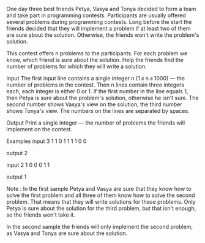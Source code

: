One day three best friends Petya, Vasya and Tonya decided to form a team and take part in programming contests. Participants are usually offered several problems during programming contests. Long before the start the friends decided that they will implement a problem if at least two of them are sure about the solution. Otherwise, the friends won't write the problem's solution.

This contest offers n problems to the participants. For each problem we know, which friend is sure about the solution. Help the friends find the number of problems for which they will write a solution.

Input
The first input line contains a single integer n (1 ≤ n ≤ 1000) — the number of problems in the contest. Then n lines contain three integers each, each integer is either 0 or 1. If the first number in the line equals 1, then Petya is sure about the problem's solution, otherwise he isn't sure. The second number shows Vasya's view on the solution, the third number shows Tonya's view. The numbers on the lines are separated by spaces.

Output
Print a single integer — the number of problems the friends will implement on the contest.

Examples
input
3
1 1 0
1 1 1
1 0 0

output
2

input
2
1 0 0
0 1 1

output
1

Note : In the first sample Petya and Vasya are sure that they know how to solve the first problem and all three of them know how to solve the second problem. That means that they will write solutions for these problems. Only Petya is sure about the solution for the third problem, but that isn't enough, so the friends won't take it.

In the second sample the friends will only implement the second problem, as Vasya and Tonya are sure about the solution.

